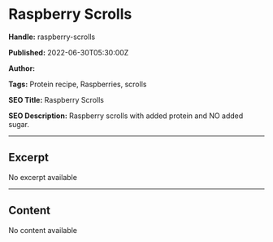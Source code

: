 # Raspberry Scrolls

**Handle:** raspberry-scrolls

**Published:** 2022-06-30T05:30:00Z

**Author:**  

**Tags:** Protein recipe, Raspberries, scrolls

**SEO Title:** Raspberry Scrolls

**SEO Description:** Raspberry scrolls with added protein and NO added sugar.

---

## Excerpt

No excerpt available

---

## Content

No content available

